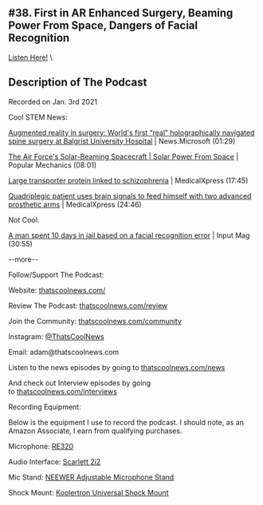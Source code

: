 #38. First in AR Enhanced Surgery, Beaming Power From Space, Dangers of Facial Recognition
---
[Listen Here!](https://thatscoolnews.podbean.com/e/38-first-in-ar-enhanced-surgery-beaming-power-from-space-dangers-of-facial-recognition/) \
## Description of The Podcast
<p style="text-align:left;">Recorded on Jan. 3rd 2021</p>

Cool STEM News:
<p style="text-align:left;"><a href='https://news.microsoft.com/de-ch/2020/12/11/hololens-in-surgery/'>Augmented reality in surgery: World's first “real” holographically navigated spine surgery at Balgrist University Hospital</a> | News.Microsoft (01:29)</p>

<p style="text-align:left;"><a href='https://www.popularmechanics.com/science/energy/a35092898/air-force-solar-power-beaming-spacecraft/'>The Air Force's Solar-Beaming Spacecraft | Solar Power From Space</a> | Popular Mechanics (08:01)</p>

<p style="text-align:left;"><a href='https://medicalxpress.com/news/2020-12-large-protein-linked-schizophrenia.html'>Large transporter protein linked to schizophrenia</a> | MedicalXpress (17:45)</p>

<p style="text-align:left;"><a href='https://medicalxpress.com/news/2020-12-quadriplegic-patient-brain-advanced-prosthetic.html'>Quadriplegic patient uses brain signals to feed himself with two advanced prosthetic arms</a> | MedicalXpress (24:46)</p>

Not Cool:
<p style="text-align:left;"><a href='https://www.inputmag.com/tech/a-man-spent-10-days-in-jail-based-on-misclassification-by-clearview-ai'>A man spent 10 days in jail based on a facial recognition error</a> | Input Mag (30:55)</p>

<p>--more--</p>

Follow/Support The Podcast:
<p>Website: <a href='https://thatscoolnews.com/'>thatscoolnews.com/</a></p>

<p>Review The Podcast: <a href='https://thatscoolnews.com/review/'>thatscoolnews.com/review</a></p>

<p>Join the Community: <a href='https://httpsthatscoolnews.com'>thatscoolnews.com/community</a></p>

<p>Instagram: <a href='https://www.instagram.com/thatscoolnews/'>@ThatsCoolNews</a></p>

<p>Email: adam@thatscoolnews.com</p>

<p>Listen to the news episodes by going to <a href='https://thatscoolnews.com/news/'>thatscoolnews.com/news </a></p>

<p>And check out Interview episodes by going to <a href='https://thatscoolnews.com/interviews/'>thatscoolnews.com/interviews </a></p>

Recording Equipment:
<p>Below is the equipment I use to record the podcast. I should note, as an Amazon Associate, I earn from qualifying purchases.</p>

<p>Microphone: <a href='https://amzn.to/3nFvGuM'>RE320</a></p>

<p>Audio Interface: <a href='https://amzn.to/30XxsNV'>Scarlett 2i2</a></p>

<p>Mic Stand: <a href='https://amzn.to/3nEUMtD'>NEEWER Adjustable Microphone Stand</a></p>

<p>Shock Mount: <a href='https://amzn.to/3lAw0Jb'>Koolertron Universal Shock Mount</a></p>
